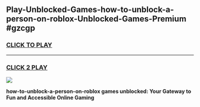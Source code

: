 
## Play-Unblocked-Games-how-to-unblock-a-person-on-roblox-Unblocked-Games-Premium #gzcgp
<h3>
<a href="https://premium.freeplayer.one?title=how-to-unblock-a-person-on-roblox&ref=12M">CLICK TO PLAY</a></h3>
<hr>

<h3>
<a href="https://premium.freeplayer.one?title=how-to-unblock-a-person-on-roblox&ref=12M">CLICK 2 PLAY</a>
  
</h3>

<a href="https://premium.freeplayer.one?title=how-to-unblock-a-person-on-roblox&ref=12M"><img src="https://clearcache.store/games.png"></a>


**how-to-unblock-a-person-on-roblox games unblocked: Your Gateway to Fun and Accessible Online Gaming**
